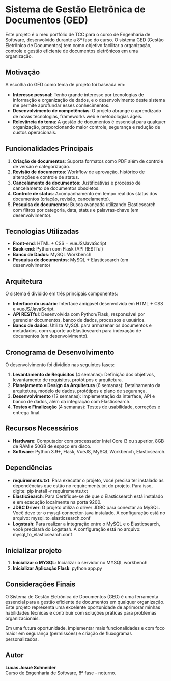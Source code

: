 # Sistema de Gestão Eletrônica de Documentos (GED)

Este projeto é o meu portfólio de TCC para o curso de Engenharia de Software, desenvolvido durante a 8ª fase do curso. O sistema GED (Gestão Eletrônica de Documentos) tem como objetivo facilitar a organização, controle e gestão eficiente de documentos eletrônicos em uma organização.

## Motivação

A escolha do GED como tema de projeto foi baseada em:
- **Interesse pessoal**: Tenho grande interesse por tecnologias de informação e organização de dados, e o desenvolvimento deste sistema me permite aprofundar esses conhecimentos.
- **Desenvolvimento de competências**: O projeto abrange o aprendizado de novas tecnologias, frameworks web e metodologias ágeis.
- **Relevância do tema**: A gestão de documentos é essencial para qualquer organização, proporcionando maior controle, segurança e redução de custos operacionais.

## Funcionalidades Principais

1. **Criação de documentos**: Suporta formatos como PDF além de controle de versão e categorização.
2. **Revisão de documentos**: Workflow de aprovação, histórico de alterações e controle de status.
3. **Cancelamento de documentos**: Justificativas e processo de cancelamento de documentos obsoletos.
4. **Controle de status**: Acompanhamento em tempo real dos status dos documentos (criação, revisão, cancelamento).
5. **Pesquisa de documentos**: Busca avançada utilizando Elasticsearch com filtros por categoria, data, status e palavras-chave (em desenvolvimento).

## Tecnologias Utilizadas

- **Front-end**: HTML + CSS + vueJS/JavaScript
- **Back-end**: Python com Flask (API RESTful)
- **Banco de Dados**: MySQL Workbench
- **Pesquisa de documentos**: MySQL + Elasticsearch (em desenvolvimento)

## Arquitetura

O sistema é dividido em três principais componentes:
- **Interface do usuário**: Interface amigável desenvolvida em HTML + CSS e vueJS/JavaScript.
- **API RESTful**: Desenvolvida com Python/Flask, responsável por gerenciar documentos, banco de dados, processos e usuários.
- **Banco de dados**: Utiliza MySQL para armazenar os documentos e metadados, com suporte ao Elasticsearch para indexação de documentos (em desenvolvimento).

## Cronograma de Desenvolvimento

O desenvolvimento foi dividido nas seguintes fases:

1. **Levantamento de Requisitos** (4 semanas): Definição dos objetivos, levantamento de requisitos, protótipos e arquitetura.
2. **Planejamento e Design da Arquitetura** (6 semanas): Detalhamento da arquitetura, modelo de dados, protótipos e plano de segurança.
3. **Desenvolvimento** (12 semanas): Implementação da interface, API e banco de dados, além da integração com Elasticsearch.
4. **Testes e Finalização** (4 semanas): Testes de usabilidade, correções e entrega final.

## Recursos Necessários

- **Hardware**: Computador com processador Intel Core i3 ou superior, 8GB de RAM e 50GB de espaço em disco.
- **Software**: Python 3.9+, Flask, VueJS, MySQL Workbench, Elasticsearch.

## Dependências

- **requirements.txt**: Para executar o projeto, você precisa ter instalado as dependências que estão no requirements.txt do projeto. Para isso, digite: pip install -r requirements.txt
- **ElasticSearch**: Para Certifique-se de que o Elasticsearch está instalado e em execução localmente na porta 9200.
- **JDBC Driver**: O projeto utiliza o driver JDBC para conectar ao MySQL. Você deve ter o mysql-connector-java instalado. A configuração está no arquivo: mysql_to_elasticsearch.conf
- **Logstash**: Para realizar a integração entre o MySQL e o Elasticsearch, você precisará do Logstash. A configuração está no arquivo: mysql_to_elasticsearch.conf

## Inicializar projeto

1. **Inicializar o MYSQL**: Incializar o servidor no MYSQL workbench
2. **Inicializar Aplicação Flask**: python app.py

## Considerações Finais

O Sistema de Gestão Eletrônica de Documentos (GED) é uma ferramenta essencial para a gestão eficiente de documentos em qualquer organização. Este projeto representa uma excelente oportunidade de aprimorar minhas habilidades técnicas e contribuir com soluções práticas para problemas organizacionais.

Em uma futura oportunidade, implementar mais funcionalidades e com foco maior em segurança (permissões) e criação de fluxogramas personalizados.

## Autor

**Lucas Josué Schneider**  
Curso de Engenharia de Software, 8ª fase - noturno.


